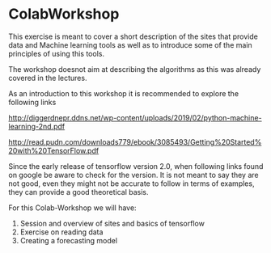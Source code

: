 # ColabWorkshop

This exercise is meant to cover a short description of the sites that provide data and Machine learning tools as well as to introduce some of the main principles of using this tools. 

The workshop doesnot aim at describing the algorithms as this was already covered in the lectures. 


As an introduction to this workshop it is recommended to explore the following links

http://diggerdnepr.ddns.net/wp-content/uploads/2019/02/python-machine-learning-2nd.pdf

http://read.pudn.com/downloads779/ebook/3085493/Getting%20Started%20with%20TensorFlow.pdf

Since the early release of tensorflow version 2.0, when following links found on google be aware to check for the version. It is not meant to say they are not good, even they might not be accurate to follow in terms of examples, they can provide a good theoretical basis.


For this Colab-Workshop we will have:
1. Session and overview of sites and basics of tensorflow
2. Exercise on reading data
3. Creating a forecasting model 





